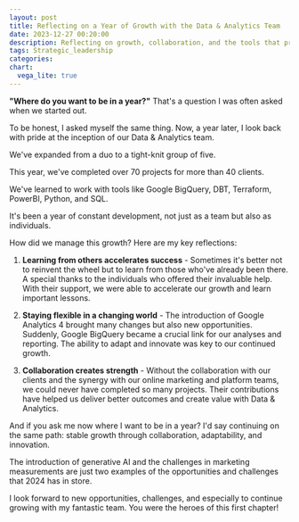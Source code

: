 ```yaml
---
layout: post
title: Reflecting on a Year of Growth with the Data & Analytics Team
date: 2023-12-27 00:20:00
description: Reflecting on growth, collaboration, and the tools that propelled us forward
tags: Strategic_leadership
categories:
chart:
  vega_lite: true
---
```


**"Where do you want to be in a year?"** That's a question I was often asked when we started out.

To be honest, I asked myself the same thing. Now, a year later, I look back with pride at the inception of our Data & Analytics team.

We've expanded from a duo to a tight-knit group of five.

This year, we've completed over 70 projects for more than 40 clients.

We've learned to work with tools like Google BigQuery, DBT, Terraform, PowerBI, Python, and SQL.

It's been a year of constant development, not just as a team but also as individuals.

How did we manage this growth? Here are my key reflections:

1. **Learning from others accelerates success** - Sometimes it's better not to reinvent the wheel but to learn from those who've already been there. A special thanks to the individuals who offered their invaluable help. With their support, we were able to accelerate our growth and learn important lessons.

2. **Staying flexible in a changing world** - The introduction of Google Analytics 4 brought many changes but also new opportunities. Suddenly, Google BigQuery became a crucial link for our analyses and reporting. The ability to adapt and innovate was key to our continued growth.

3. **Collaboration creates strength** - Without the collaboration with our clients and the synergy with our online marketing and platform teams, we could never have completed so many projects. Their contributions have helped us deliver better outcomes and create value with Data & Analytics.

And if you ask me now where I want to be in a year? I'd say continuing on the same path: stable growth through collaboration, adaptability, and innovation.

The introduction of generative AI and the challenges in marketing measurements are just two examples of the opportunities and challenges that 2024 has in store.

I look forward to new opportunities, challenges, and especially to continue growing with my fantastic team. You were the heroes of this first chapter!
